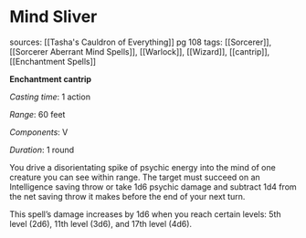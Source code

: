 # Mind Sliver
sources: [[Tasha's Cauldron of Everything]] pg 108
tags: [[Sorcerer]], [[Sorcerer Aberrant Mind Spells]], [[Warlock]], [[Wizard]], [[cantrip]], [[Enchantment Spells]]

**Enchantment cantrip**

*Casting time*: 1 action

*Range*: 60 feet

*Components*: V

*Duration*: 1 round

You drive a disorientating spike of psychic energy into the mind of one creature you can see within range. The target must succeed on an Intelligence saving throw or take 1d6 psychic damage and subtract 1d4 from the net saving throw it makes before the end of your next turn.

This spell’s damage increases by 1d6 when you reach certain levels: 5th level (2d6), 11th level (3d6), and 17th level (4d6).
